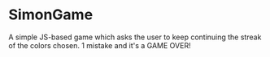 # SimonGame
A simple JS-based game which asks the user to keep continuing the streak of the colors chosen. 1 mistake and it's a GAME OVER!
